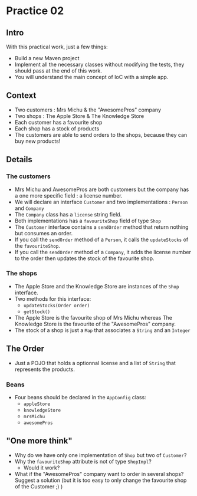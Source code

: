 # Practice 02

## Intro

With this practical work, just a few things:
* Build a new Maven project
* Implement all the necessary classes without modifying the tests, they should pass at the end of this work.
* You will understand the main concept of IoC with a simple app.

## Context

* Two customers : Mrs Michu & the "AwesomePros" company
* Two shops : The Apple Store & The Knowledge Store
* Each customer has a favourite shop
* Each shop has a stock of products
* The customers are able to send orders to the shops, because they can buy new products! 


## Details

### The customers
* Mrs Michu and AwesomePros are both customers but the company has a one more specific field : a license number.
* We will declare an interface `Customer` and two implementations : `Person` and `Company`
* The `Company` class has a `license` string field.
* Both implementations has a `favouriteShop` field of type `Shop`
* The `Customer` interface contains a `sendOrder` method that return nothing but consumes an order.
* If you call the `sendOrder` method of a `Person`, it calls the `updateStocks` of the `favouriteShop`.
* If you call the `sendOrder` method of a `Company`, it adds the license number to the order then updates the stock of the favourite shop.

### The shops
* The Apple Store and the Knowledge Store are instances of the `Shop` interface.
* Two methods for this interface:
  * `updateStocks(Order order)`
  * `getStock()`  
* The Apple Store is the favourite shop of Mrs Michu whereas The Knowledge Store is the favourite of the "AwesomePros" company.
* The stock of a shop is just a `Map` that associates a `String` and an `Integer`

## The Order
* Just a POJO that holds a optionnal license and a list of `String` that represents the products.

### Beans
* Four beans should be declared in the `AppConfig` class:
  * `appleStore`
  * `knowledgeStore`
  * `mrsMichu`
  * `awesomePros`

## "One more think"
* Why do we have only one implementation of `Shop` but two of `Customer`?
* Why the `favouriteShop` attribute is not of type `ShopImpl`?
  * Would it work?
* What if the "AwesomePros" company want to order in several shops? Suggest a solution (but it is too easy to only change the favourite shop of the Customer ;) )
   